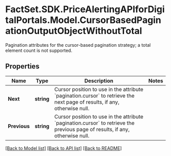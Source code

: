 # FactSet.SDK.PriceAlertingAPIforDigitalPortals.Model.CursorBasedPaginationOutputObjectWithoutTotal
Pagination attributes for the cursor-based pagination strategy; a total element count is not supported.

## Properties

Name | Type | Description | Notes
------------ | ------------- | ------------- | -------------
**Next** | **string** | Cursor position to use in the attribute &#x60;pagination.cursor&#x60; to retrieve the next page of results, if any, otherwise null. | 
**Previous** | **string** | Cursor position to use in the attribute &#x60;pagination.cursor&#x60; to retrieve the previous page of results, if any, otherwise null. | 

[[Back to Model list]](../README.md#documentation-for-models) [[Back to API list]](../README.md#documentation-for-api-endpoints) [[Back to README]](../README.md)

